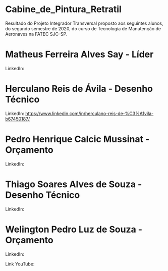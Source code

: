 # Cabine_de_Pintura_Retratil
Resultado do Projeto Integrador Transversal proposto aos seguintes alunos, do segundo semestre de 2020, do curso de Tecnologia de Manutenção de Aeronaves na FATEC SJC-SP.

# Matheus Ferreira Alves Say - Líder 
LinkedIn:
# Herculano Reis de Ávila - Desenho Técnico 
LinkedIn: https://www.linkedin.com/in/herculano-reis-de-%C3%A1vila-b67450187/
# Pedro Henrique Calcic Mussinat - Orçamento
LinkedIn:
# Thiago Soares Alves de Souza	- Desenho Técnico
LinkedIn:
# Welington Pedro Luz de Souza	- Orçamento
LinkedIn:

Link YouTube:

